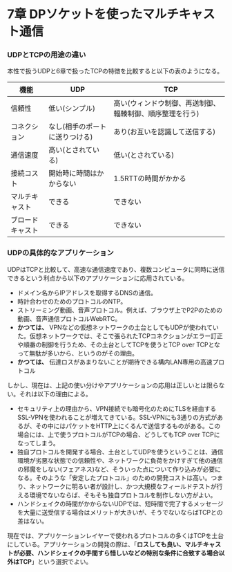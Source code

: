 # 7章 DPソケットを使ったマルチキャスト通信

### UDPとTCPの用途の違い

本性で扱うUDPと6章で扱ったTCPの特徴を比較すると以下の表のようになる。

|  機能  |  UDP  |　TCP |
| ---- | ---- | ---- |
|  信頼性  |  低い(シンプル)  | 高い(ウィンドウ制御、再送制御、輻輳制御、順序整理を行う) |
|  コネクション |  なし(相手のポートに送りつける)  | あり(お互いを認識して送信する) |
|  通信速度  |  高い(とされている) | 低い(とされている) |
|  接続コスト  |  開始時に時間はかからない  | 1.5RTTの時間がかかる |
|  マルチキャスト  |  できる | できない |
|  ブロードキャスト  |  できる  | できない |

### UDPの具体的なアプリケーション

UDPはTCPと比較して、高速な通信速度であり、複数コンピュータに同時に送信できるという利点から以下のアプリケーションに応用されている。

- ドメイン名からIPアドレスを取得するDNSの通信。
- 時計合わせのためのプロトコルのNTP。
- ストリーミング動画、音声プロトコル。例えば、ブラウザ上でP2Pのための動画、音声通信プロトコルWebRTC。
- **かつては、** VPNなどの仮想ネットワークの土台としてもUDPが使われていた。仮想ネットワークでは、そこで張られたTCPコネクションがエラー訂正や順番の制御を行うため、その土台としてTCPを使うとTCP over TCPとなって無駄が多いから、というのがその理由。
- **かつては、** 伝達ロスがあまりないことが期待できる構内LAN専用の高速プロトコル

しかし、現在は、上記の使い分けやアプリケーションの応用は正しいとは限らない。それは以下の理由による。

- セキュリティ上の理由から、VPN接続でも暗号化のためにTLSを経由するSSL-VPNを使われることが増えてきている。SSL-VPNにも3通りの方式があるが、その中にはパケットをHTTP上にくるんで送信するものがある。この場合には、上で使うプロトコルがTCPの場合、どうしてもTCP over TCPになってしまう。
- 独自プロトコルを開発する場合、土台としてUDPを使うということは、通信環境が劣悪な状態での信頼性や、ネットワークに負荷をかけすぎて他の通信の邪魔をしない(フェアネス)など、そういった点について作り込みが必要になる。そのような「安定したプロトコル」のための開発コストは高い。つまり、ネットワークに明るい者が設計し、かつ大規模なフィールドテストが行える環境でないならば、そもそも独自プロトコルを制作しない方がよい。
- ハンドシェイクの時間がかからないUDPでは、短時間で完了するメッセージを大量に送受信する場合はメリットが大きいが、そうでないならばTCPとの差はない。

現在では、アプリケーションレイヤーで使われるプロトコルの多くはTCPを土台にしている。アプリケーションの開発の際は、「**ロスしても良い、マルチキャストが必要、ハンドシェイクの手間すら惜しいなどの特別な条件に合致する場合以外はTCP**」という選択でよい。